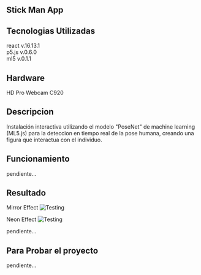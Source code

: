 ## Stick Man App


## Tecnologias Utilizadas

react v.16.13.1<br/>
p5.js v.0.6.0<br/>
ml5 v.0.1.1<br/>

## Hardware

HD Pro Webcam C920

## Descripcion

Instalación interactiva utilizando el modelo "PoseNet" de machine learning (ML5.js) para la deteccion en tiempo real de la pose humana, creando una figura que interactua con el individuo.  

## Funcionamiento

pendiente...

## Resultado

Mirror Effect
![Testing](https://res.cloudinary.com/jaacker25/image/upload/c_scale,w_900/v1588126245/94767632_10216729829694481_4231131355993341952_o_xsiscs.jpg)

Neon Effect
![Testing](https://res.cloudinary.com/jaacker25/image/upload/c_scale,w_900/v1588140105/Screenshot_from_2020-04-29_01-01-03_mqkeah.png)

pendiente...


## Para Probar el proyecto

pendiente...